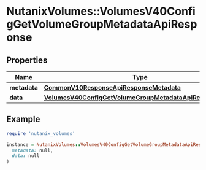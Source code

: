 # NutanixVolumes::VolumesV40ConfigGetVolumeGroupMetadataApiResponse

## Properties

| Name | Type | Description | Notes |
| ---- | ---- | ----------- | ----- |
| **metadata** | [**CommonV10ResponseApiResponseMetadata**](CommonV10ResponseApiResponseMetadata.md) |  | [optional] |
| **data** | [**VolumesV40ConfigGetVolumeGroupMetadataApiResponseData**](VolumesV40ConfigGetVolumeGroupMetadataApiResponseData.md) |  | [optional] |

## Example

```ruby
require 'nutanix_volumes'

instance = NutanixVolumes::VolumesV40ConfigGetVolumeGroupMetadataApiResponse.new(
  metadata: null,
  data: null
)
```

